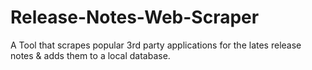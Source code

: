 # Release-Notes-Web-Scraper
A Tool that scrapes popular 3rd party applications for the lates release notes &amp; adds them to a local database.
